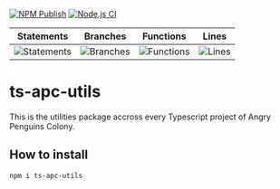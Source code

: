 [![NPM Publish](https://github.com/Angry-Penguins-Colony/ts-utilities/actions/workflows/npm_publish.yml/badge.svg)](https://github.com/Angry-Penguins-Colony/ts-utilities/actions/workflows/npm_publish.yml)
[![Node.js CI](https://github.com/Angry-Penguins-Colony/ts-utilities/actions/workflows/node.js.yml/badge.svg)](https://github.com/Angry-Penguins-Colony/ts-utilities/actions/workflows/node.js.yml)

| Statements                                                                                 | Branches                                                                               | Functions                                                                           | Lines                                                                            |
| ------------------------------------------------------------------------------------------ | -------------------------------------------------------------------------------------- | ----------------------------------------------------------------------------------- | -------------------------------------------------------------------------------- |
| ![Statements](https://img.shields.io/badge/statements-100%25-brightgreen.svg?style=flat) | ![Branches](https://img.shields.io/badge/branches-100%25-brightgreen.svg?style=flat) | ![Functions](https://img.shields.io/badge/functions-100%25-brightgreen.svg?style=flat) | ![Lines](https://img.shields.io/badge/lines-100%25-brightgreen.svg?style=flat) |

# ts-apc-utils

This is the utilities package accross every Typescript project of Angry Penguins Colony.

## How to install 

`npm i ts-apc-utils`